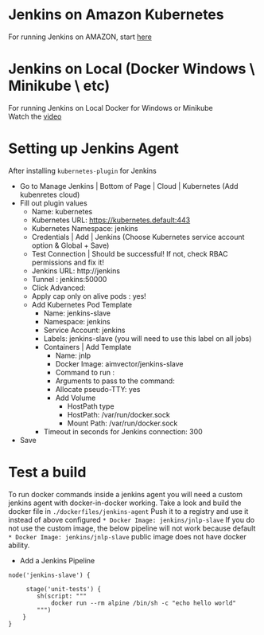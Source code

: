 # Jenkins on Amazon Kubernetes

For running Jenkins on AMAZON, start [here](./amazon-eks/readme.md)

# Jenkins on Local (Docker Windows \ Minikube \ etc)

For running Jenkins on Local Docker for Windows or Minikube <br/>
Watch the [video](https://youtu.be/eRWIJGF3Y2g)

# Setting up Jenkins Agent

After installing `kubernetes-plugin` for Jenkins

- Go to Manage Jenkins | Bottom of Page | Cloud | Kubernetes (Add kubenretes cloud)
- Fill out plugin values
  - Name: kubernetes
  - Kubernetes URL: https://kubernetes.default:443
  - Kubernetes Namespace: jenkins
  - Credentials | Add | Jenkins (Choose Kubernetes service account option & Global + Save)
  - Test Connection | Should be successful! If not, check RBAC permissions and fix it!
  - Jenkins URL: http://jenkins
  - Tunnel : jenkins:50000
  - Click Advanced:
  - Apply cap only on alive pods : yes!
  - Add Kubernetes Pod Template
    - Name: jenkins-slave
    - Namespace: jenkins
    - Service Account: jenkins
    - Labels: jenkins-slave (you will need to use this label on all jobs)
    - Containers | Add Template
      - Name: jnlp
      - Docker Image: aimvector/jenkins-slave
      - Command to run : <Make this blank>
      - Arguments to pass to the command: <Make this blank>
      - Allocate pseudo-TTY: yes
      - Add Volume
        - HostPath type
        - HostPath: /var/run/docker.sock
        - Mount Path: /var/run/docker.sock
    - Timeout in seconds for Jenkins connection: 300
- Save

# Test a build

To run docker commands inside a jenkins agent you will need a custom jenkins agent with docker-in-docker working.
Take a look and build the docker file in `./dockerfiles/jenkins-agent`
Push it to a registry and use it instead of above configured `* Docker Image: jenkins/jnlp-slave`
If you do not use the custom image, the below pipeline will not work because default `* Docker Image: jenkins/jnlp-slave` public image does not have docker ability.

- Add a Jenkins Pipeline

```
node('jenkins-slave') {

     stage('unit-tests') {
        sh(script: """
            docker run --rm alpine /bin/sh -c "echo hello world"
        """)
    }
}
```
